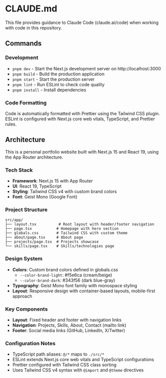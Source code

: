 # CLAUDE.md

This file provides guidance to Claude Code (claude.ai/code) when working with code in this repository.

## Commands

### Development
- `pnpm dev` - Start the Next.js development server on http://localhost:3000
- `pnpm build` - Build the production application
- `pnpm start` - Start the production server
- `pnpm lint` - Run ESLint to check code quality
- `pnpm install` - Install dependencies

### Code Formatting
Code is automatically formatted with Prettier using the Tailwind CSS plugin. ESLint is configured with Next.js core web vitals, TypeScript, and Prettier rules.

## Architecture

This is a personal portfolio website built with Next.js 15 and React 19, using the App Router architecture.

### Tech Stack
- **Framework**: Next.js 15 with App Router
- **UI**: React 19, TypeScript
- **Styling**: Tailwind CSS v4 with custom brand colors
- **Font**: Geist Mono (Google Font)

### Project Structure
```
src/app/
├── layout.tsx          # Root layout with header/footer navigation
├── page.tsx           # Homepage with hero section
├── globals.css        # Tailwind CSS with custom theme
├── about/page.tsx     # About page
├── projects/page.tsx  # Projects showcase
└── skills/page.tsx    # Skills/technologies page
```

### Design System
- **Colors**: Custom brand colors defined in globals.css
  - `--color-brand-light`: #f5e6ca (cream/beige)
  - `--color-brand-dark`: #343f56 (dark blue-gray)
- **Typography**: Geist Mono font family with monospace styling
- **Layout**: Responsive design with container-based layouts, mobile-first approach

### Key Components
- **Layout**: Fixed header and footer with navigation links
- **Navigation**: Projects, Skills, About, Contact (mailto link)
- **Footer**: Social media links (GitHub, LinkedIn, X/Twitter)

### Configuration Notes
- TypeScript path aliases: `@/*` maps to `./src/*`
- ESLint extends Next.js core web vitals and TypeScript configurations
- Prettier configured with Tailwind CSS class sorting
- Uses Tailwind CSS v4 syntax with `@import` and `@theme` directives